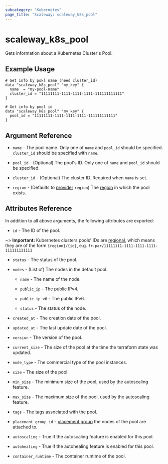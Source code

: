 ```yaml
---
subcategory: "Kubernetes"
page_title: "Scaleway: scaleway_k8s_pool"
---
```


# scaleway_k8s_pool

Gets information about a Kubernetes Cluster's Pool.

## Example Usage

```hcl
# Get info by pokl name (need cluster_id)
data "scaleway_k8s_pool" "my_key" {
  name  = "my-pool-name"
  cluster_id = "11111111-1111-1111-1111-111111111111"
}

# Get info by pool id
data "scaleway_k8s_pool" "my_key" {
  pool_id = "11111111-1111-1111-1111-111111111111"
}
```

## Argument Reference

- `name` - The pool name. Only one of `name` and `pool_id` should be specified. `cluster_id` should be specified with `name`.

- `pool_id` - (Optional) The pool's ID. Only one of `name` and `pool_id` should be specified.

- `cluster_id` - (Optional) The cluster ID. Required when `name` is set.

- `region` - (Defaults to [provider](../index.md#region) `region`) The [region](../guides/regions_and_zones.md#regions) in which the pool exists.

## Attributes Reference

In addition to all above arguments, the following attributes are exported:

- `id` - The ID of the pool.

~> **Important:** Kubernetes clusters pools' IDs are [regional](../guides/regions_and_zones.md#resource-ids), which means they are of the form `{region}/{id}`, e.g. `fr-par/11111111-1111-1111-1111-111111111111`

- `status` - The status of the pool.

- `nodes` - (List of) The nodes in the default pool.

    - `name` - The name of the node.

    - `public_ip` - The public IPv4.

    - `public_ip_v6` - The public IPv6.

    - `status` - The status of the node.

- `created_at` - The creation date of the pool.

- `updated_at` - The last update date of the pool.

- `version` - The version of the pool.

- `current_size` - The size of the pool at the time the terraform state was updated.

- `node_type` - The commercial type of the pool instances.

- `size` - The size of the pool.

- `min_size` - The minimum size of the pool, used by the autoscaling feature.

- `max_size` - The maximum size of the pool, used by the autoscaling feature.

- `tags` - The tags associated with the pool.

- `placement_group_id` - [placement group](https://developers.scaleway.com/en/products/instance/api/#placement-groups-d8f653) the nodes of the pool are attached to.

- `autoscaling` - True if the autoscaling feature is enabled for this pool.

- `autohealing` - True if the autohealing feature is enabled for this pool.

- `container_runtime` - The container runtime of the pool.
